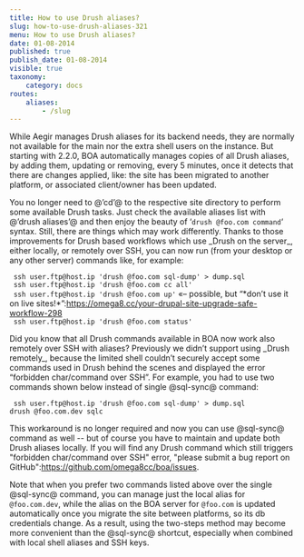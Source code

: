 ```yaml
---
title: How to use Drush aliases?
slug: how-to-use-drush-aliases-321
menu: How to use Drush aliases?
date: 01-08-2014
published: true
publish_date: 01-08-2014
visible: true
taxonomy:
    category: docs
routes:
    aliases:
        - /slug
---
```


While Aegir manages Drush aliases for its backend needs, they are normally not available for the main nor the extra shell users on the instance. But starting with 2.2.0, BOA automatically manages copies of all Drush aliases, by adding them, updating or removing, every 5 minutes, once it detects that there are changes applied, like: the site has been migrated to another platform, or associated client/owner has been updated.

You no longer need to @’cd’@ to the respective site directory to perform some available Drush tasks. Just check the available aliases list with @’drush aliases’@ and then enjoy the beauty of ‘`drush @foo.com command`‘ syntax. Still, there are things which may work differently. Thanks to those improvements for Drush based workflows which use \_Drush on the server\_, either locally, or remotely over SSH, you can now run (from your desktop or any other server) commands like, for example:

` ssh user.ftp@host.ip 'drush @foo.com sql-dump' > dump.sql`  
` ssh user.ftp@host.ip 'drush @foo.com cc all'`  
` ssh user.ftp@host.ip 'drush @foo.com up'` «– possible, but “\*don’t use it on live sites!\*”:https://omega8.cc/your-drupal-site-upgrade-safe-workflow-298  
` ssh user.ftp@host.ip 'drush @foo.com status'`

Did you know that all Drush commands available in BOA now work also remotely over SSH with aliases? Previously we didn’t support using \_Drush remotely\_, because the limited shell couldn’t securely accept some commands used in Drush behind the scenes and displayed the error “forbidden char/command over SSH”. For example, you had to use two commands shown below instead of single @sql-sync@ command:

` ssh user.ftp@host.ip 'drush @foo.com sql-dump' > dump.sql`  
` drush @foo.com.dev sqlc `

This workaround is no longer required and now you can use @sql-sync@ command as well -- but of course you have to maintain and update both Drush aliases locally. If you will find any Drush command which still triggers "forbidden char/command over SSH" error,  "please submit a bug report on GitHub":https://github.com/omega8cc/boa/issues.

Note that when you prefer two commands listed above over the single @sql-sync@ command, you can manage just the local alias for `@foo.com.dev`, while the alias on the BOA server for `@foo.com` is updated automatically once you migrate the site between platforms, so its db credentials change. As a result, using the two-steps method may become more convenient than the @sql-sync@ shortcut, especially when combined with local shell aliases and SSH keys.